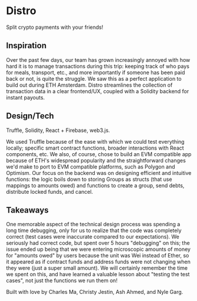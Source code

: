 # Distro
Split crypto payments with your friends!

## Inspiration
Over the past few days, our team has grown increasingly annoyed with how hard it is to manage transactions during this trip: keeping track of who pays for meals, transport, etc., and more importantly if someone has been paid back or not, is quite the struggle. We saw this as a perfect application to build out during ETH Amsterdam. Distro streamlines the collection of transaction data in a clear frontend/UX, coupled with a Solidity backend for instant payouts.

## Design/Tech
Truffle, Solidity, React + Firebase, web3.js.

We used Truffle because of the ease with which we could test everything locally; specific smart contract functions, broader interactions with React components, etc. We also, of course, chose to build an EVM compatible app because of ETH's widespread popularity and the straightforward changes we'd make to port to EVM compatible platforms, such as Polygon and Optimism. Our focus on the backend was on designing efficient and intuitive functions: the logic boils down to storing Groups as structs (that use mappings to amounts owed) and functions to create a group, send debts, distribute locked funds, and cancel. 

## Takeaways
One memorable aspect of the technical design process was spending a long time debugging, only for us to realize that the code was completely correct (test cases were inaccurate compared to our expectations). We seriously had correct code, but spent over 5 hours "debugging" on this; the issue ended up being that we were entering microscopic amounts of money for "amounts owed" by users because the unit was Wei instead of Ether, so it appeared as if contract funds and address funds were not changing when they were (just a super small amount). We will certainly remember the time we spent on this, and have learned a valuable lesson about "testing the test cases", not just the functions we run them on!

Built with love by Charles Ma, Christy Jestin, Ash Ahmed, and Nyle Garg.
